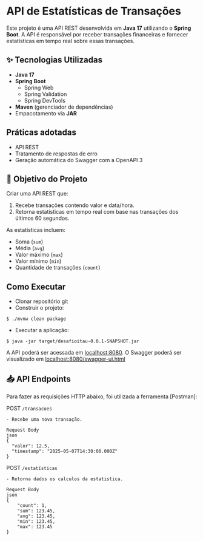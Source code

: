 # API de Estatísticas de Transações

Este projeto é uma API REST desenvolvida em **Java 17** utilizando o **Spring Boot**. A API é responsável por receber transações financeiras e fornecer estatísticas em tempo real sobre essas transações.

## ✨ Tecnologias Utilizadas

- **Java 17**
- **Spring Boot**
  - Spring Web
  - Spring Validation
  - Spring DevTools
- **Maven** (gerenciador de dependências)
- Empacotamento via **JAR**

## Práticas adotadas

- API REST
- Tratamento de respostas de erro
- Geração automática do Swagger com a OpenAPI 3

## 📌 Objetivo do Projeto

Criar uma API REST que:

1. Recebe transações contendo valor e data/hora.
2. Retorna estatísticas em tempo real com base nas transações dos últimos 60 segundos.

As estatísticas incluem:

- Soma (`sum`)
- Média (`avg`)
- Valor máximo (`max`)
- Valor mínimo (`min`)
- Quantidade de transações (`count`)

## Como Executar

- Clonar repositório git
- Construir o projeto:
```
$ ./mvnw clean package
```
- Executar a aplicação:
```
$ java -jar target/desafioitau-0.0.1-SNAPSHOT.jar
```

A API poderá ser acessada em [localhost:8080](http://localhost:8080).
O Swagger poderá ser visualizado em [localhost:8080/swagger-ui.html](http://localhost:8080/swagger-ui.html)

## 📥 API Endpoints

Para fazer as requisições HTTP abaixo, foi utilizada a ferramenta [Postman]:

POST `/transacoes`
```
- Recebe uma nova transação.

Request Body
json
{
  "valor": 12.5,
  "timestamp": "2025-05-07T14:30:00.000Z"
}
```
POST `/estatísticas`
```
- Retorna dados os calculos da estatistica.

Request Body
json
{
    "count": 1,
    "sum": 123.45,
    "avg": 123.45,
    "min": 123.45,
    "max": 123.45
}
```